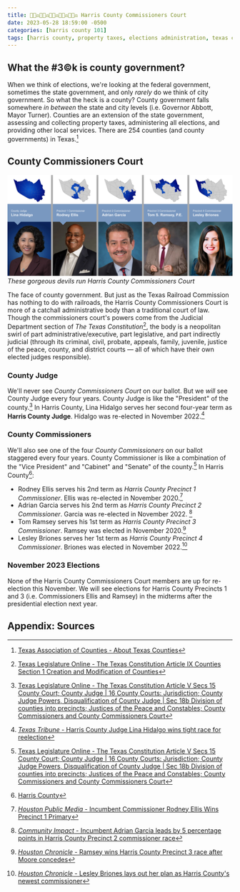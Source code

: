 ```yaml
---
title: 👩🏽‍⚖️👨🏾‍⚖️👨🏽‍⚖️👨🏻‍⚖️👩🏽‍⚖️ Harris County Commissioners Court
date: 2023-05-28 18:59:00 -0500
categories: [harris county 101]
tags: [harris county, property taxes, elections administration, texas counties, county judge, county commissioner, county commissioners court, lina hidalgo, rodney ellis, adrian garcia, tom ramsey, lesley briones]     # TAG names should always be lowercase
---
```


## What the #3©k is county government?

When we think of elections, we're looking at the federal government, sometimes the state government, and only *rarely* do we think of city government. So what the heck is a county? County government falls somewhere *in between* the state and city levels (i.e. Governor Abbott, Mayor Turner). Counties are an extension of the state government, assessing and collecting property taxes, administering all elections, and providing other local services. There are 254 counties (and county governments) in Texas.[^1]

## County Commissioners Court

![Harris County Commissioners Court](/assets/img/ccc.png)
_These gorgeous devils run Harris County Commissioners Court_

The face of county government. But just as the Texas Railroad Commission has nothing to do with railroads, the Harris County Commissioners Court is more of a catchall administrative body than a traditional court of law. Though the commissioners court's powers come from the Judicial Department section of *The Texas Constitution*[^2], the body is a neopolitan swirl of part administrative/executive, part legislative, and part indirectly judicial (through its criminal, civil, probate, appeals, family, juvenile, justice of the peace, county, and district courts — all of which have their own elected judges responsible).

### County Judge

We'll never see *County Commissioners Court* on our ballot. But we *will* see County Judge every four years. County Judge is like the "President" of the county.[^5] In Harris County, Lina Hidalgo serves her second four-year term as **Harris County Judge**. Hidalgo was re-elected in November 2022.[^4]

### County Commissioners

We'll also see one of the four *County Commissioners* on our ballot staggered every four years. County Commissioner is like a combination of the "Vice President" and "Cabinet" and "Senate" of the county.[^5] In Harris County[^10]:

* Rodney Ellis serves his 2nd term as *Harris County Precinct 1 Commissioner*. Ellis was re-elected in November 2020.[^6]
* Adrian Garcia serves his 2nd term as *Harris County Precinct 2 Commissioner*. Garcia was re-elected in November 2022. [^7]
* Tom Ramsey serves his 1st term as *Harris County Precinct 3 Commissioner*. Ramsey was elected in November 2020.[^8]
* Lesley Briones serves her 1st term as *Harris County Precinct 4 Commissioner*. Briones was elected in November 2022.[^9]

### November 2023 Elections

None of the Harris County Commissioners Court members are up for re-election this November. We will see elections for Harris County Precincts 1 and 3 (i.e. Commissioners Ellis and Ramsey) in the midterms after the presidential election next year.

## Appendix: Sources

[^1]: <a href="https://www.county.org/About-Texas-Counties" target="_blank">Texas Association of Counties - About Texas Counties</a>
[^2]: <a href="https://statutes.capitol.texas.gov/Docs/CN/htm/CN.9.htm" target="_blank">Texas Legislature Online - The Texas Constitution Article IX Counties Section 1 Creation and Modification of Counties</a>
[^3]: <a href="https://budget.harriscountytx.gov/doc/Budget/budgetbook/Budget_Book_Part_I_Summary_of_Resources_and_Requests.pdf" target="_blank">Harris County Office of Management and Budget - Budget Book Executive Summary Organizational Chart</a>
[^4]: <a href="https://www.texastribune.org/2022/11/09/harris-county-judge-lina-hidalgo-alexandra-mealer/" target="_blank">*Texas Tribune* - Harris County Judge Lina Hidalgo wins tight race for reelection</a>
[^5]: <a href="https://statutes.capitol.texas.gov/Docs/CN/htm/CN.5.htm" target="_blank">Texas Legislature Online - The Texas Constitution Article V Secs 15 County Court; County Judge | 16 County Courts: Jurisdiction; County Judge Powers, Disqualification of County Judge | Sec 18b Division of counties into precincts; Justices of the Peace and Constables; County Commissioners and County Commissioners Court</a>
[^6]: <a href="https://www.houstonpublicmedia.org/articles/news/2020/03/04/361656/primary-voters-select-x-x-and-x-for-harris-county-commissioners-races/" target="_blank">*Houston Public Media* - Incumbent Commissioner Rodney Ellis Wins Precinct 1 Primary</a>
[^7]: <a href="https://communityimpact.com/houston/bay-area/election/2022/11/08/incumbent-adrian-garcia-leads-by-5-percentage-points-in-harris-county-precinct-2-commissioner-race/" target="_blank">*Community Impact* - Incumbent Adrian Garcia leads by 5 percentage points in Harris County Precinct 2 commissioner race</a>
[^8]: <a href="https://www.houstonchronicle.com/news/houston-texas/houston/article/Republican-Tom-Ramsey-leads-after-early-voting-15699027.php" target="_blank">*Houston Chronicle* - Ramsey wins Harris County Precinct 3 race after Moore concedes</a>
[^9]: <a href="https://www.chron.com/politics/article/harris-county-court-17579958.php" target="_blank">*Houston Chronicle* - Lesley Briones lays out her plan as Harris County's newest commissioner</a>
[^10]: <a href="https://www.harriscountytx.gov/" target="_blank">Harris County</a>